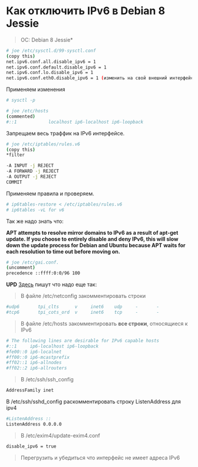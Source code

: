 # Как отключить IPv6 в Debian 8 Jessie

> OC: Debian 8 Jessie*

```bash
# joe /etc/sysctl.d/99-sysctl.conf
(copy this)
net.ipv6.conf.all.disable_ipv6 = 1
net.ipv6.conf.default.disable_ipv6 = 1
net.ipv6.conf.lo.disable_ipv6 = 1
net.ipv6.conf.eth0.disable_ipv6 = 1 (изменить на свой внешний интерфейс)
```

Применяем изменения

```bash
# sysctl -p
```

```bash
# joe /etc/hosts
(commented)
#::1            localhost ip6-localhost ip6-loopback
```

Запрещаем весь траффик на IPv6 интерфейсе. 

```bash
# joe /etc/iptables/rules.v6
(copy this)
*filter

-A INPUT -j REJECT
-A FORWARD -j REJECT
-A OUTPUT -j REJECT
COMMIT
```

Применяем правила и проверяем.

```bash
# ip6tables-restore < /etc/iptables/rules.v6
# ip6tables -vL for v6
```

Так же надо знать что:

**APT attempts to resolve mirror domains to IPv6 as a result of apt-get update. If you choose to entirely disable and deny IPv6, this will slow down the update process for Debian and Ubuntu because APT waits for each resolution to time out before moving on.**

```bash
# joe /etc/gai.conf.
(uncomment)
precedence ::ffff:0:0/96 100
```

**UPD** [Здесь](http://vacadem.ru/blog/linux-unix-and-other/disable-ipv6-in-debian.html) пишут что надо еще так: 

> В файле /etc/netconfig закомментировать строки

```bash
#udp6       tpi_clts      v     inet6    udp     -       -
#tcp6       tpi_cots_ord  v     inet6    tcp     -       -
```

> В файле /etc/hosts закомментировать **все строки**, относящиеся к IPv6

```bash
# The following lines are desirable for IPv6 capable hosts
#::1     ip6-localhost ip6-loopback
#fe00::0 ip6-localnet
#ff00::0 ip6-mcastprefix
#ff02::1 ip6-allnodes
#ff02::2 ip6-allrouters
```

> В /etc/ssh/ssh_config

```bash
AddressFamily inet
```

В /etc/ssh/sshd_config раскомментировать строку ListenAddress для ipv4

```bash
#ListenAddress ::
ListenAddress 0.0.0.0
```

> В /etc/exim4/update-exim4.conf

```bash
disable_ipv6 = true
```

> Перегрузить и убедиться что интерфейс не имеет адреса IPv6